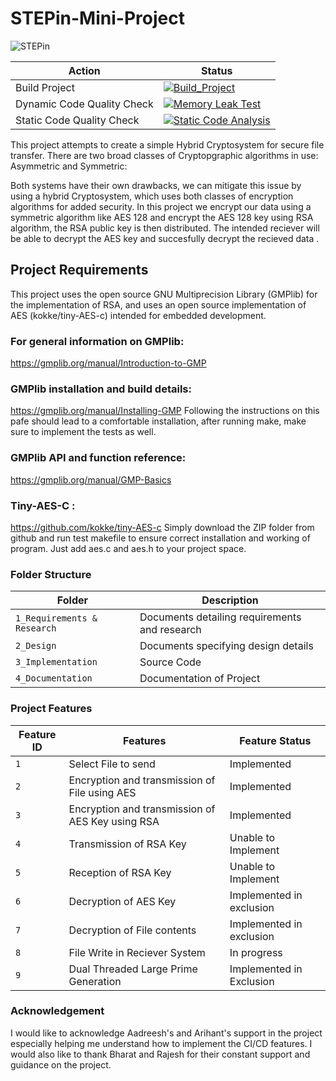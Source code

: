 # STEPin-Mini-Project
![STEPin](https://user-images.githubusercontent.com/71325016/126390610-84b74fb3-c6d7-48cb-9597-5e16bc9d7ddc.JPG)

|Action| Status|
|------|--------|
|Build Project|[![Build_Project](https://github.com/average1129/STEPin-Mini-Project-/actions/workflows/Build_Project.yml/badge.svg)](https://github.com/average1129/STEPin-Mini-Project-/actions/workflows/Build_Project.yml)|
|Dynamic Code Quality Check|[![Memory Leak Test](https://github.com/average1129/STEPin-Mini-Project-/actions/workflows/Memory%20Leak%20Test.yml/badge.svg)](https://github.com/average1129/STEPin-Mini-Project-/actions/workflows/Memory%20Leak%20Test.yml)|
|Static Code Quality Check|[![Static Code Analysis](https://github.com/average1129/STEPin-Mini-Project-/actions/workflows/CppCheck.yml/badge.svg)](https://github.com/average1129/STEPin-Mini-Project-/actions/workflows/CppCheck.yml)|



This project attempts to create a simple Hybrid Cryptosystem for secure file transfer. There are two broad classes of Cryptopgraphic algorithms in use: Asymmetric and Symmetric:

Both systems have their own drawbacks, we can mitigate this issue  by using a hybrid Cryptosystem, which uses both classes of encryption algorithms for added security. In this project we encrypt our data using a symmetric algorithm like AES 128 and encrypt the AES 128 key using RSA algorithm, the  RSA public key is then distributed. The intended reciever will be able to decrypt the AES key and succesfully decrypt the recieved data . 

## Project Requirements 

This project  uses the open source GNU Multiprecision Library (GMPlib) for the implementation of RSA, and uses an open source implementation of AES (kokke/tiny-AES-c) intended for embedded development. 

### For general information on GMPlib:
https://gmplib.org/manual/Introduction-to-GMP

### GMPlib installation and build details: 
https://gmplib.org/manual/Installing-GMP
Following the instructions on this pafe should lead to a comfortable installation, after running make, make sure to implement the tests as well. 

### GMPlib API and function reference:
https://gmplib.org/manual/GMP-Basics

### Tiny-AES-C : 
https://github.com/kokke/tiny-AES-c
Simply download the ZIP folder from github and  run test makefile to ensure correct installation and working of program. Just add aes.c and aes.h to your project space. 


### Folder Structure 
| Folder         | Description |
|----------------|-------------|
|`1_Requirements & Research`  |Documents detailing requirements and research|
|`2_Design`        |Documents specifying design details|
|`3_Implementation`|Source Code|
|`4_Documentation`| Documentation of Project|


### Project Features

| Feature ID       | Features | Feature Status|
|----------------|-------------|--------------|
|`1` |Select File to send | Implemented|
|`2`|Encryption and transmission of File using AES |Implemented |
|`3`|Encryption and transmission of AES Key using RSA | Implemented|
|`4`|Transmission of RSA Key|Unable to Implement |
|`5`| Reception of RSA Key  |Unable to Implement|
|`6`|Decryption of AES Key |Implemented in exclusion|
|`7`|Decryption of File contents |Implemented in exclusion|
|`8`|File Write in Reciever System|In progress|
|`9`|Dual Threaded Large Prime Generation |Implemented in Exclusion|

### Acknowledgement

I would like to acknowledge Aadreesh's and Arihant's support in the project especially helping me understand how to implement the CI/CD features. I would also like to thank Bharat and Rajesh for their constant support and guidance on the project.   

